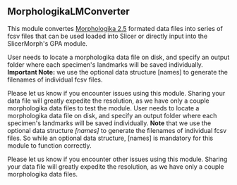 ## MorphologikaLMConverter
This module convertes [Morphologika 2.5](https://sites.google.com/site/hymsfme/downloadmorphologica) formated data files into series of fcsv files that can be used loaded into Slicer or directly input into the SlicerMorph's GPA module. 

User needs to locate a morphologika data file on disk, and specify an output folder where each specimen's landmarks will be saved individually. **Important Note:**  we use the optional data structure [names] to generate the filenames of individual fcsv files. 

Please let us know if you encounter issues using this module. Sharing your data file will greatly expedite the resolution, as we have only a couple morphologika data files to test the module. 
User needs to locate a morphologika data file on disk, and specify an output folder where each specimen's landmarks will be saved individually. **Note** that we use the optional data structure *[names]* to generate the filenames of individual fcsv files. So while an optional data structure, [names] is mandatory for this module to function correctly.

Please let us know if you encounter other issues using this module. Sharing your data file will greatly expedite the resolution, as we have only a couple morphologika data files. 

